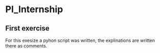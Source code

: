 # PI_Internship

## First exercise
For this exesize a pyhon script was written, the explinations are written there as comments. 
